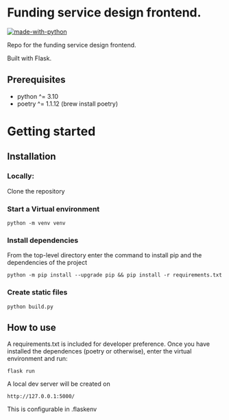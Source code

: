 # Funding service design frontend.

[![made-with-python](https://img.shields.io/badge/Made%20with-Python-1f425f.svg)](https://www.python.org/)


Repo for the funding service design frontend.

Built with Flask.

## Prerequisites
- python ^= 3.10
- poetry ^= 1.1.12 (brew install poetry)

# Getting started

## Installation

### Locally:
Clone the repository

### Start a Virtual environment

    python -m venv venv

### Install dependencies
From the top-level directory enter the command to install pip and the dependencies of the project

    python -m pip install --upgrade pip && pip install -r requirements.txt

### Create static files

    python build.py

## How to use
A requirements.txt is included for developer preference. Once you have
installed the dependences (poetry or otherwise), enter the virtual environment
and run:

    flask run

A local dev server will be created on 

    http://127.0.0.1:5000/

This is configurable in .flaskenv
